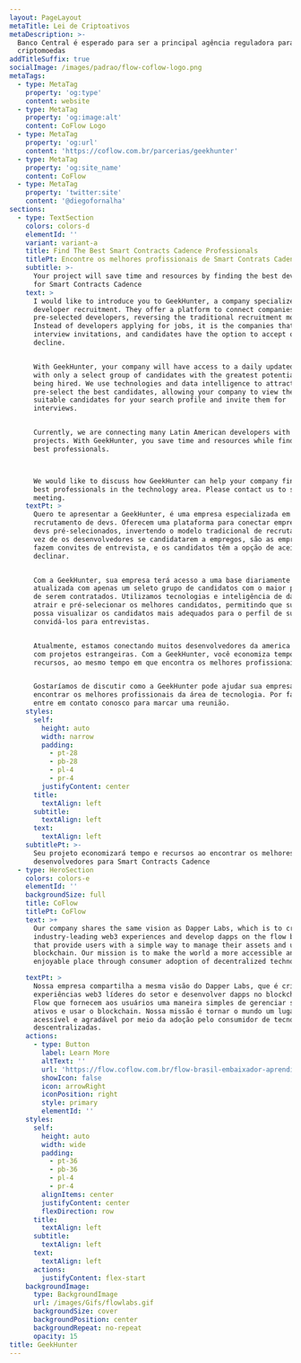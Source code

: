 ```yaml
---
layout: PageLayout
metaTitle: Lei de Criptoativos
metaDescription: >-
  Banco Central é esperado para ser a principal agência reguladora para
  criptomoedas
addTitleSuffix: true
socialImage: /images/padrao/flow-coflow-logo.png
metaTags:
  - type: MetaTag
    property: 'og:type'
    content: website
  - type: MetaTag
    property: 'og:image:alt'
    content: CoFlow Logo
  - type: MetaTag
    property: 'og:url'
    content: 'https://coflow.com.br/parcerias/geekhunter'
  - type: MetaTag
    property: 'og:site_name'
    content: CoFlow
  - type: MetaTag
    property: 'twitter:site'
    content: '@diegofornalha'
sections:
  - type: TextSection
    colors: colors-d
    elementId: ''
    variant: variant-a
    title: Find The Best Smart Contracts Cadence Professionals
    titlePt: Encontre os melhores profissionais de Smart Contrats Cadence
    subtitle: >-
      Your project will save time and resources by finding the best developers
      for Smart Contracts Cadence
    text: >
      I would like to introduce you to GeekHunter, a company specialized in
      developer recruitment. They offer a platform to connect companies with
      pre-selected developers, reversing the traditional recruitment model.
      Instead of developers applying for jobs, it is the companies that make
      interview invitations, and candidates have the option to accept or
      decline.


      With GeekHunter, your company will have access to a daily updated database
      with only a select group of candidates with the greatest potential for
      being hired. We use technologies and data intelligence to attract and
      pre-select the best candidates, allowing your company to view the most
      suitable candidates for your search profile and invite them for
      interviews.


      Currently, we are connecting many Latin American developers with foreign
      projects. With GeekHunter, you save time and resources while finding the
      best professionals.



      We would like to discuss how GeekHunter can help your company find the
      best professionals in the technology area. Please contact us to schedule a
      meeting.
    textPt: >
      Quero te apresentar a GeekHunter, é uma empresa especializada em
      recrutamento de devs. Oferecem uma plataforma para conectar empresas com
      devs pré-selecionados, invertendo o modelo tradicional de recrutamento. Em
      vez de os desenvolvedores se candidatarem a empregos, são as empresas que
      fazem convites de entrevista, e os candidatos têm a opção de aceitar ou
      declinar.


      Com a GeekHunter, sua empresa terá acesso a uma base diariamente
      atualizada com apenas um seleto grupo de candidatos com o maior potencial
      de serem contratados. Utilizamos tecnologias e inteligência de dados para
      atrair e pré-selecionar os melhores candidatos, permitindo que sua empresa
      possa visualizar os candidatos mais adequados para o perfil de sua busca e
      convidá-los para entrevistas.


      Atualmente, estamos conectando muitos desenvolvedores da america latina
      com projetos estrangeiras. Com a GeekHunter, você economiza tempo e
      recursos, ao mesmo tempo em que encontra os melhores profissionais.


      Gostaríamos de discutir como a GeekHunter pode ajudar sua empresa a
      encontrar os melhores profissionais da área de tecnologia. Por favor,
      entre em contato conosco para marcar uma reunião.
    styles:
      self:
        height: auto
        width: narrow
        padding:
          - pt-28
          - pb-28
          - pl-4
          - pr-4
        justifyContent: center
      title:
        textAlign: left
      subtitle:
        textAlign: left
      text:
        textAlign: left
    subtitlePt: >-
      Seu projeto economizará tempo e recursos ao encontrar os melhores
      desenvolvedores para Smart Contracts Cadence
  - type: HeroSection
    colors: colors-e
    elementId: ''
    backgroundSize: full
    title: CoFlow
    titlePt: CoFlow
    text: >+
      Our company shares the same vision as Dapper Labs, which is to create
      industry-leading web3 experiences and develop dapps on the flow blockchain
      that provide users with a simple way to manage their assets and use the
      blockchain. Our mission is to make the world a more accessible and
      enjoyable place through consumer adoption of decentralized technologies.

    textPt: >
      Nossa empresa compartilha a mesma visão do Dapper Labs, que é criar
      experiências web3 líderes do setor e desenvolver dapps no blockchain de
      Flow que fornecem aos usuários uma maneira simples de gerenciar seus
      ativos e usar o blockchain. Nossa missão é tornar o mundo um lugar mais
      acessível e agradável por meio da adoção pelo consumidor de tecnologias
      descentralizadas.
    actions:
      - type: Button
        label: Learn More
        altText: ''
        url: 'https://flow.coflow.com.br/flow-brasil-embaixador-aprendiz/'
        showIcon: false
        icon: arrowRight
        iconPosition: right
        style: primary
        elementId: ''
    styles:
      self:
        height: auto
        width: wide
        padding:
          - pt-36
          - pb-36
          - pl-4
          - pr-4
        alignItems: center
        justifyContent: center
        flexDirection: row
      title:
        textAlign: left
      subtitle:
        textAlign: left
      text:
        textAlign: left
      actions:
        justifyContent: flex-start
    backgroundImage:
      type: BackgroundImage
      url: /images/Gifs/flowlabs.gif
      backgroundSize: cover
      backgroundPosition: center
      backgroundRepeat: no-repeat
      opacity: 15
title: GeekHunter
---
```

